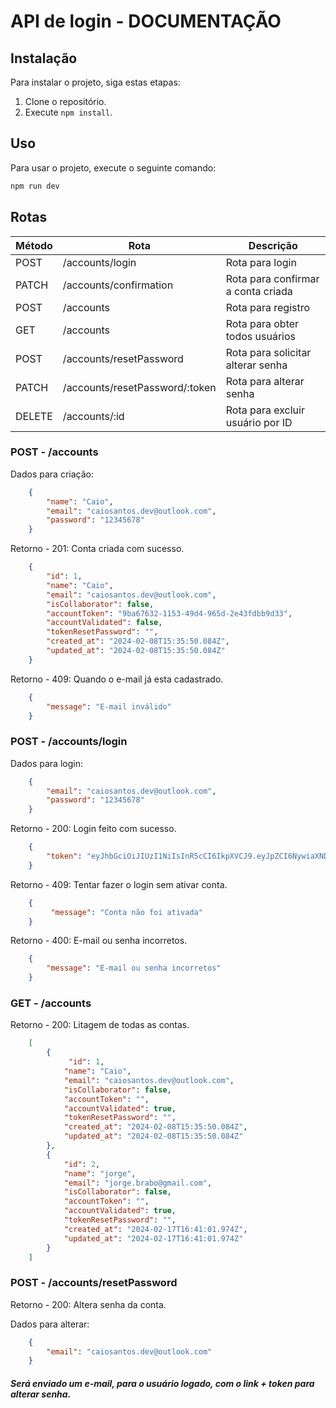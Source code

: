 # API de login - DOCUMENTAÇÃO

## Instalação

Para instalar o projeto, siga estas etapas:

1. Clone o repositório.
2. Execute `npm install`.

## Uso

Para usar o projeto, execute o seguinte comando:

```bash
npm run dev
```

## Rotas

| Método | Rota                             | Descrição                            |
| ------ | ------------------------         | ------------------------------------ |
| POST   | /accounts/login                  | Rota para login                      |
| PATCH  | /accounts/confirmation           | Rota para confirmar a conta criada   |
| POST   | /accounts                        | Rota para registro                   |
| GET    | /accounts                        | Rota para obter todos usuários       |
| POST   | /accounts/resetPassword          | Rota para solicitar alterar senha    |
| PATCH  | /accounts/resetPassword/:token   | Rota para alterar senha              |
| DELETE | /accounts/:id                    | Rota para excluir usuário por ID     |

### POST - /accounts

Dados para criação:

```json
    {
        "name": "Caio",
        "email": "caiosantos.dev@outlook.com",
        "password": "12345678"
    }
```

Retorno - 201:
Conta criada com sucesso.

```json
    {
        "id": 1,
        "name": "Caio",
        "email": "caiosantos.dev@outlook.com",
        "isCollaborator": false,
        "accountToken": "9ba67632-1153-49d4-965d-2e43fdbb9d33",
        "accountValidated": false,
        "tokenResetPassword": "",
        "created_at": "2024-02-08T15:35:50.084Z",
        "updated_at": "2024-02-08T15:35:50.084Z"
    }
```

Retorno - 409:
Quando o e-mail já esta cadastrado.

```json
    {
        "message": "E-mail inválido"
    }
```

### POST - /accounts/login

Dados para login:

```json
    {
        "email": "caiosantos.dev@outlook.com",
        "password": "12345678"
    }
```

Retorno - 200:
Login feito com sucesso.

```json
    {
        "token": "eyJhbGciOiJIUzI1NiIsInR5cCI6IkpXVCJ9.eyJpZCI6NywiaXNDb2xsYWJvcmF0b3IiOmZhbHNlLCJpYXQiOjE3MDc0MDk0NjIsImV4cCI6MTcwNzQyNzQ2Mn0.jxYvQTFmA9QliVFoVzPfsCmuCvoBs2ZsdUO9RhD0bfc"
    }
```

Retorno - 409:
Tentar fazer o login sem ativar conta.

```json
    {
         "message": "Conta não foi ativada"
    }
```

Retorno - 400:
E-mail ou senha incorretos.

```json
    {
        "message": "E-mail ou senha incorretos"
    }
```

### GET - /accounts

Retorno - 200:
Litagem de todas as contas.

```json
    [
        {
             "id": 1,
            "name": "Caio",
            "email": "caiosantos.dev@outlook.com",
            "isCollaborator": false,
            "accountToken": "",
            "accountValidated": true,
            "tokenResetPassword": "",
            "created_at": "2024-02-08T15:35:50.084Z",
            "updated_at": "2024-02-08T15:35:50.084Z"
        },
        {
            "id": 2,
            "name": "jorge",
            "email": "jorge.brabo@gmail.com",
            "isCollaborator": false,
            "accountToken": "",
            "accountValidated": true,
            "tokenResetPassword": "",
            "created_at": "2024-02-17T16:41:01.974Z",
            "updated_at": "2024-02-17T16:41:01.974Z"
        }
    ]
```

### POST - /accounts/resetPassword

Retorno - 200:
Altera senha da conta.

Dados para alterar:

```json
    {
        "email": "caiosantos.dev@outlook.com"
    }
```

<h5> Será enviado um e-mail, para o usuário logado, com o link + token para alterar senha. </h5>